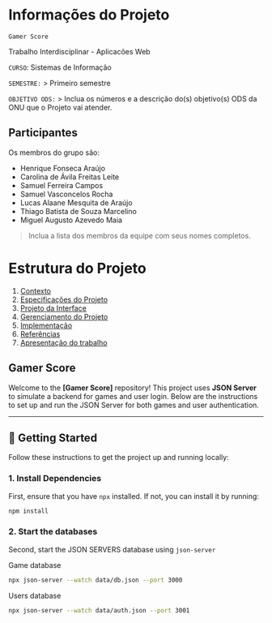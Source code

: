 # Informações do Projeto
`Gamer Score`

Trabalho Interdisciplinar - Aplicacões Web

`CURSO`: Sistemas de Informação

`SEMESTRE:` > Primeiro semestre

`OBJETIVO ODS:` > Inclua os números e a descrição do(s) objetivo(s) ODS da ONU que o Projeto vai atender.

## Participantes

Os membros do grupo são:
- Henrique Fonseca Araújo
- Carolina de Ávila Freitas Leite
- Samuel Ferreira Campos
- Samuel Vasconcelos Rocha
- Lucas Alaane Mesquita de Araújo
- Thiago Batista de Souza Marcelino
- Miguel Augusto Azevedo Maia

> Inclua a lista dos membros da equipe com seus nomes completos.

# Estrutura do Projeto

1. [Contexto](./docs/1-Contexto.md)
2. [Especificações do Projeto](./docs/2-Especificação.md)
3. [Projeto da Interface](./docs/3-Interface.md)
4. [Gerenciamento do Projeto](./docs/4-Gerenciamento-Projeto.md)
5. [Implementação](./docs/5-Implementação.md)
6. [Referências](./docs/6-Referências.md)
7. [Apresentação do trabalho](./docs/apresentacao/README.md)

## Gamer Score

Welcome to the **[Gamer Score]** repository! This project uses **JSON Server** to simulate a backend for games and user login. Below are the instructions to set up and run the JSON Server for both games and user authentication.

---

## 🚀 Getting Started

Follow these instructions to get the project up and running locally:

### 1. **Install Dependencies**

First, ensure that you have `npx` installed. If not, you can install it by running:

```bash
npm install
```

### 2. **Start the databases**

Second, start the JSON SERVERS database using `json-server`

Game database
```bash
npx json-server --watch data/db.json --port 3000
```

Users database
```bash
npx json-server --watch data/auth.json --port 3001
```

